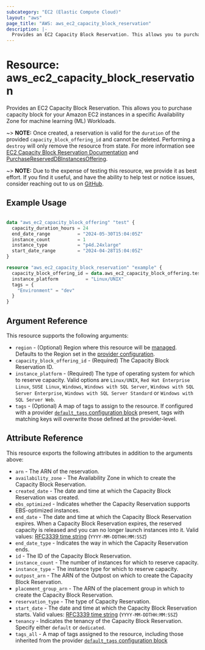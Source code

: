 ```yaml
---
subcategory: "EC2 (Elastic Compute Cloud)"
layout: "aws"
page_title: "AWS: aws_ec2_capacity_block_reservation"
description: |-
  Provides an EC2 Capacity Block Reservation. This allows you to purchase capacity block for your Amazon EC2 instances in a specific Availability Zone for machine learning (ML) Workloads.
---
```


# Resource: aws_ec2_capacity_block_reservation

Provides an EC2 Capacity Block Reservation. This allows you to purchase capacity block for your Amazon EC2 instances in a specific Availability Zone for machine learning (ML) Workloads.

~> **NOTE:** Once created, a reservation is valid for the `duration` of the provided `capacity_block_offering_id` and cannot be deleted. Performing a `destroy` will only remove the resource from state. For more information see [EC2 Capacity Block Reservation Documentation](https://aws.amazon.com/ec2/instance-types/p5/) and [PurchaseReservedDBInstancesOffering](https://docs.aws.amazon.com/AWSEC2/latest/UserGuide/capacity-blocks-pricing-billing.html).

~> **NOTE:** Due to the expense of testing this resource, we provide it as best effort. If you find it useful, and have the ability to help test or notice issues, consider reaching out to us on [GitHub](https://github.com/hashicorp/terraform-provider-aws).

## Example Usage

```terraform

data "aws_ec2_capacity_block_offering" "test" {
  capacity_duration_hours = 24
  end_date_range          = "2024-05-30T15:04:05Z"
  instance_count          = 1
  instance_type           = "p4d.24xlarge"
  start_date_range        = "2024-04-28T15:04:05Z"
}

resource "aws_ec2_capacity_block_reservation" "example" {
  capacity_block_offering_id = data.aws_ec2_capacity_block_offering.test.capacity_block_offering_id
  instance_platform          = "Linux/UNIX"
  tags = {
    "Environment" = "dev"
  }
}
```

## Argument Reference

This resource supports the following arguments:

* `region` - (Optional) Region where this resource will be [managed](https://docs.aws.amazon.com/general/latest/gr/rande.html#regional-endpoints). Defaults to the Region set in the [provider configuration](https://registry.terraform.io/providers/hashicorp/aws/latest/docs#aws-configuration-reference).
* `capacity_block_offering_id` - (Required) The Capacity Block Reservation ID.
* `instance_platform` - (Required) The type of operating system for which to reserve capacity. Valid options are `Linux/UNIX`, `Red Hat Enterprise Linux`, `SUSE Linux`, `Windows`, `Windows with SQL Server`, `Windows with SQL Server Enterprise`, `Windows with SQL Server Standard` or `Windows with SQL Server Web`.
* `tags` - (Optional) A map of tags to assign to the resource. If configured with a provider [`default_tags` configuration block](https://registry.terraform.io/providers/hashicorp/aws/latest/docs#default_tags-configuration-block) present, tags with matching keys will overwrite those defined at the provider-level.

## Attribute Reference

This resource exports the following attributes in addition to the arguments above:

* `arn` - The ARN of the reservation.
* `availability_zone` - The Availability Zone in which to create the Capacity Block Reservation.
* `created_date` - The date and time at which the Capacity Block Reservation was created.
* `ebs_optimized` - Indicates whether the Capacity Reservation supports EBS-optimized instances.
* `end_date` - The date and time at which the Capacity Block Reservation expires. When a Capacity Block Reservation expires, the reserved capacity is released and you can no longer launch instances into it. Valid values: [RFC3339 time string](https://tools.ietf.org/html/rfc3339#section-5.8) (`YYYY-MM-DDTHH:MM:SSZ`)
* `end_date_type` - Indicates the way in which the Capacity Reservation ends.
* `id` - The ID of the Capacity Block Reservation.
* `instance_count` - The number of instances for which to reserve capacity.
* `instance_type` - The instance type for which to reserve capacity.
* `outpost_arn` - The ARN of the Outpost on which to create the Capacity Block Reservation.
* `placement_group_arn` - The ARN of the placement group in which to create the Capacity Block Reservation.
* `reservation_type` - The type of Capacity Reservation.
* `start_date` - The date and time at which the Capacity Block Reservation starts. Valid values: [RFC3339 time string](https://tools.ietf.org/html/rfc3339#section-5.8) (`YYYY-MM-DDTHH:MM:SSZ`)
* `tenancy` - Indicates the tenancy of the Capacity Block Reservation. Specify either `default` or `dedicated`.
* `tags_all` - A map of tags assigned to the resource, including those inherited from the provider [`default_tags` configuration block](https://registry.terraform.io/providers/hashicorp/aws/latest/docs#default_tags-configuration-block)
